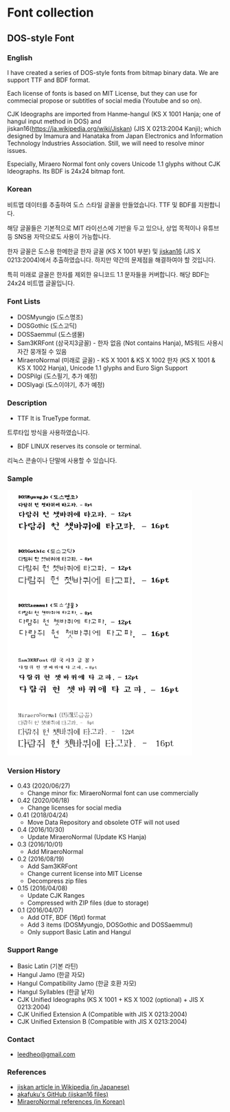 # Font collection

## DOS-style Font

### English

I have created a series of DOS-style fonts from bitmap binary data. We are support TTF and BDF format.

Each license of fonts is based on MIT License, but they can use for commecial propose or subtitles of social media (Youtube and so on).

CJK Ideographs are imported from Hanme-hangul (KS X 1001 Hanja; one of hangul input method in DOS) and jiskan16(https://ja.wikipedia.org/wiki/Jiskan) (JIS X 0213:2004 Kanji); which designed by Imamura and Hanataka from Japan Electronics and Information Technology Industries Association. Still, we will need to resolve minor issues.

Especially, Miraero Normal font only covers Unicode 1.1 glyphs without CJK Ideographs. Its BDF is 24x24 bitmap font.

### Korean

비트맵 데이터를 추출하여 도스 스타일 글꼴을 만들었습니다. TTF 및 BDF를 지원합니다.

해당 글꼴들은 기본적으로 MIT 라이선스에 기반을 두고 있으나, 상업 목적이나 유튜브 등 SNS용 자막으로도 사용이 가능합니다.

한자 글꼴은 도스용 한메한글 한자 글꼴 (KS X 1001 부분) 및 [jiskan16](https://ja.wikipedia.org/wiki/Jiskan) (JIS X 0213:2004)에서 추출하였습니다. 하지만 약간의 문제점을 해결하여야 할 것입니다.

특히 미래로 글꼴은 한자를 제외한 유니코드 1.1 문자들을 커버합니다. 해당 BDF는 24x24 비트맵 글꼴입니다.

### Font Lists

* DOSMyungjo (도스명조)
* DOSGothic (도스고딕)
* DOSSaemmul (도스샘물)
* Sam3KRFont (삼국지3글꼴) - 한자 없음 (Not contains Hanja), MS워드 사용시 자간 뭉개질 수 있음
* MiraeroNormal (미래로 글꼴) - KS X 1001 & KS X 1002 한자 (KS X 1001 & KS X 1002 Hanja), Unicode 1.1 glyphs and Euro Sign Support
* DOSPilgi (도스필기, 추가 예정)
* DOSIyagi (도스이야기, 추가 예정)

### Description
* TTF
It is TrueType format.

트루타입 방식을 사용하였습니다.

* BDF
LINUX reserves its console or terminal.

리눅스 콘솔이나 단말에 사용할 수 있습니다.

### Sample
![Font Sample](/fontsample.PNG)

### Version History

* 0.43 (2020/06/27)
  * Change minor fix: MiraeroNormal font can use commercially
* 0.42 (2020/06/18)
  * Change licenses for social media
* 0.41 (2018/04/24)
  * Move Data Repository and obsolete OTF will not used
* 0.4 (2016/10/30)
  * Update MiraeroNormal (Update KS Hanja)
* 0.3 (2016/10/01)
  * Add MiraeroNormal
* 0.2 (2016/08/19)
  * Add Sam3KRFont
  * Change current license into MIT License
  * Decompress zip files
* 0.15 (2016/04/08)
  * Update CJK Ranges
  * Compressed with ZIP files (due to storage)
* 0.1 (2016/04/07)
  * Add OTF, BDF (16pt) format
  * Add 3 items (DOSMyungjo, DOSGothic and DOSSaemmul)
  * Only support Basic Latin and Hangul

### Support Range
* Basic Latin (기본 라틴)
* Hangul Jamo (한글 자모)
* Hangul Compatibility Jamo (한글 호환 자모)
* Hangul Syllables (한글 낱자)
* CJK Unified Ideographs (KS X 1001 + KS X 1002 (optional) + JIS X 0213:2004)
* CJK Unified Extension A (Compatible with JIS X 0213:2004)
* CJK Unified Extension B (Compatible with JIS X 0213:2004)

### Contact
* leedheo@gmail.com

### References
* [jiskan article in Wikipedia (in Japanese)](http://kanji.zinbun.kyoto-u.ac.jp/~yasuoka/ftp/fonts/)
* [akafuku's GitHub (jiskan16 files)](https://github.com/akahuku/ufo/tree/master/src/jiskan)
* [MiraeroNormal references (in Korean)](http://www.korean.go.kr/front/etcData/etcDataView.do?mn_id=46&etc_seq=47&pageIndex=1)
